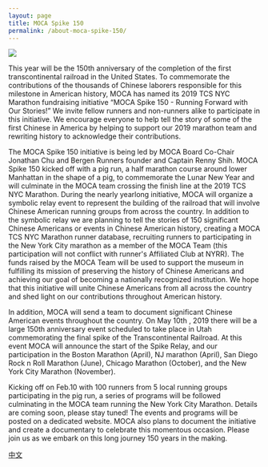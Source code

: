 ```yaml
---
layout: page
title: MOCA Spike 150
permalink: /about-moca-spike-150/
---
```


![](https://user-images.githubusercontent.com/46349226/53438999-12ec4b80-39cf-11e9-94c9-626342b4749c.png)

This year will be the 150th anniversary of the completion of the first transcontinental
railroad in the United States. To commemorate the contributions of the thousands of
Chinese laborers responsible for this milestone in American history, MOCA has named
its 2019 TCS NYC Marathon fundraising initiative “MOCA Spike 150 - Running Forward
with Our Stories!” We invite fellow runners and non-runners alike to participate in this
initiative. We encourage everyone to help tell the story of some of the first Chinese in
America by helping to support our 2019 marathon team and rewriting history to
acknowledge their contributions.

The MOCA Spike 150 initiative is being led by MOCA Board Co-Chair Jonathan Chu
and Bergen Runners founder and Captain Renny Shih. MOCA Spike 150 kicked off
with a pig run, a half marathon course around lower Manhattan in the shape of a pig, to
commemorate the Lunar New Year and will culminate in the MOCA team crossing the
finish line at the 2019 TCS NYC Marathon. During the nearly yearlong initiative, MOCA
will organize a symbolic relay event to represent the building of the railroad that will
involve Chinese American running groups from across the country. In addition to the
symbolic relay we are planning to tell the stories of 150 significant Chinese Americans
or events in Chinese American history, creating a MOCA TCS NYC Marathon runner
database, recruiting runners to participating in the New York City marathon as a
member of the MOCA Team (this participation will not conflict with runner&#39;s Affiliated
Club at NYRR). The funds raised by the MOCA Team will be used to support the
museum in fulfilling its mission of preserving the history of Chinese Americans and
achieving our goal of becoming a nationally recognized institution. We hope that this initiative will unite Chinese Americans from all across the country and shed light on our contributions throughout American history.  

In addition, MOCA will send a team to document significant Chinese American events
throughout the country. On May 10th , 2019 there will be a large 150th anniversary event
scheduled to take place in Utah commemorating the final spike of the Transcontinental
Railroad. At this event MOCA will announce the start of the Spike Relay, and our
participation in the Boston Marathon (April), NJ marathon (April), San Diego Rock n Roll
Marathon (June), Chicago Marathon (October), and the New York City Marathon
(November).


Kicking off on Feb.10 with 100 runners from 5 local running groups participating in the
pig run, a series of programs will be followed culminating in the MOCA team running the
New York City Marathon. Details are coming soon, please stay tuned! The events and
programs will be posted on a dedicated website. MOCA also plans to document the
initiative and create a documentary to celebrate this momentous occasion. Please join
us as we embark on this long journey 150 years in the making.


[中文](https://mocaspike150.github.io/%E5%85%B3%E4%BA%8E/)
